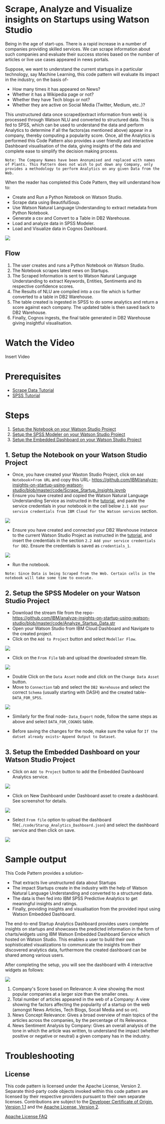 # Scrape, Analyze and Visualize insights on Startups using Watson Studio

Being in the age of start-ups. There is a rapid increase in a number of companies providing skilled services. We can scrape information about such companies and evaluate their success stories based on the number of articles or live use cases appeared in news portals.

Suppose, we want to understand the current startups in a particular technology, say Machine Learning, this code pattern will evaluate its impact in the industry, on the basis of-

* How many times it has appeared on News?
* Whether it has a Wikipedia page or not?
* Whether they have Tech blogs or not?
* Whether they are active on Social Media (Twitter, Medium, etc..)?

This unstructured data once scraped(extract information from web) is processed through Watson NLU and converted to structured data. This is fed to SPSS, which can be used to understand the data and perform Analytics to determine if all the factors(as mentioned above) appear in a company, thereby computing a popularity score. Once, all the Analytics is performed this Code Pattern also provides a user friendly and interactive Dashboard visualisation of the data, giving insights of the data and complete ease to simplify the decision making process.

```
Note: The Company Names have been Anonymised and replaced with names of Plants. This Pattern does not wish to put down any Company, only provides a methodology to perform Analytics on any given Data from the Web.
```

When the reader has completed this Code Pattern, they will understand how to:

* Create and Run a Python Notebook on Watson Studio.
* Scrape data using BeautifulSoup.
* Use Watson Natural Language Understanding to extract metadata from Python Notebook.
* Generate a csv and Convert to a Table in DB2 Warehouse.
* Load and analyze data in SPSS Modeler.
* Load and Visualize data in Cognos Dashboard.


<!--add an image in this path-->
![](doc/source/images/Architecture_Diagram.png)

<!--Optionally, add flow steps based on the architecture diagram-->
## Flow

1. The user creates and runs a Python Notebook on Watson Studio.
2. The Notebook scrapes latest news on Startups.
3. The Scraped Information is sent to Watson Natural Language Understanding to extract Keywords, Entities, Sentiments and its respective confidence scores.
4. The Results of NLU are compiled into a csv file which is further converted to a table in DB2 Warehouse.
5. The table created is ingested in SPSS to do some analytics and return a score against each company. The updated table is then saved back to DB2 Warehouse.
6. Finally, Cognos ingests, the final table generated in DB2 Warehouse giving insightful visualisation.

<!--Optionally, update this section when the video is created-->
# Watch the Video

Insert Video

# Prerequisites
* [Scrape Data Tutorial](https://github.com/smruthi33/Scrape_Data)
* [SPSS Tutorial](https://github.com/smruthi33/-Set-up-SPSS-Modeler-on-Watson-Studio-with-DB2-Warehouse-connection.)

# Steps

1. [Setup the Notebook on your Watson Studio Project](#1-setup-the-notebook-on-your-watson-studio-project)
2. [Setup the SPSS Modeler on your Watson Studio Project](#2-setup-the-spss-modeler-on-your-watson-studio-project)
3. [Setup the Embedded Dashboard on your Watson Studio Project](#3-setup-the-embedded-dashboard-on-your-watson-studio-project)

## 1. Setup the Notebook on your Watson Studio Project

* Once, you have created your Waston Studio Project, click on `Add Notebook`>`From URL` and copy this URL- https://github.com/IBM/analyze-insights-on-startup-using-watson-studio/blob/master/code/Scrape_Startup_Insights.ipynb
* Ensure you have created and copied the Watson Natural Language Understanding Service as instructed in the [tutorial](https://github.com/smruthi33/Scrape_Data), and paste the service credentials in your notebook in the cell below `2.1 Add your service credentials from IBM Cloud for the Watson services` section.

![](doc/source/images/NLU_credentials_notebook.png)

* Ensure you have created and connected your DB2 Warehouse instance to the current Watson Studio Project as instructed in the [tutorial](https://github.com/smruthi33/-Set-up-SPSS-Modeler-on-Watson-Studio-with-DB2-Warehouse-connection.), and insert the credentials in the section `2.2 Add your service credentials for DB2`. Ensure the credentials is saved as `credentials_1`.

![](doc/source/images/DB2_Warehouse_Credentials.png)

* Run the notebook. 

```Note: Since Data is being Scraped from the Web. Certain cells in the notebook will take some time to execute.```

## 2. Setup the SPSS Modeler on your Watson Studio Project

* Download the stream file from the repo- https://github.com/IBM/analyze-insights-on-startup-using-watson-studio/blob/master/code/Analyze_Startup_Data.str
* Open your Watson Studio from IBM Cloud Dashboard and Navigate to the created project.
* Click on the `Add to Project` button and select `Modeller Flow`.

![](/doc/source/images/modeller_connection.png)

* Click on the `From File` tab and upload the downloaded stream file.

![](/doc/source/images/upload_modeller_file.png)

* Double Click on the `Data Asset` node and click on the `Change Data Asset` button.
* Move to `Connection` tab and select the `DB2 Warehouse` and select the correct `Schema` (usually starting with DASH) and the created table- `DATA_FOR_SPSS`.

![](/doc/source/images/add_DB2_Data_Asset.png)

* Similarly for the final node- `Data_Export` node, follow the same steps as above and select `DATA_FOR_COGNOS` table.

* Before saving the changes for the node, make sure the value for `If the datset already exists`- `Append Output to Dataset`.



## 3. Setup the Embedded Dashboard on your Watson Studio Project 

* Click on `Add to Project` button to add the Embedded Dashboard Analytics service.

![](doc/source/images/EDA_Add_to_Project.png)

*  Click on New Dashboard under Dashboard asset to create a dashboard. See screenshot for details.

![](doc/source/images/new_dashboard.png)

* Select `From file` option to upload the dashboard file(`./code/Starup_Analytics_Dashboard.json`) and select the dashboard service and then click on save.

![](doc/source/images/export_json_file.png)


# Sample output

This Code Pattern provides a solution-
* That extracts live unstructured data about Startups
* The impact Startups create in the industry with the help of Watson Natural Language Understanding and converted to a structured data.
* The data is then fed into IBM SPSS Predictive Analytics to get meaningful insights and ratings.
* Finally, providing insights and visualisation from the provided input using Watson Embedded Dashboard.

The end-to-end Startup Analytics Dashboard provides users complete insights on startups and showcases the predicted information in the form of charts/widgets using IBM Watson Embedded Dashboard Service which hosted on Watson Studio. 
This enables a user to build their own sophisticated visualizations to communicate the insights from their discovered analytics data, furthermore the created dashboard can be shared among various users.
 
After completing the setup, you will see the dashboard with 4 interactive widgets as follows:

![](doc/source/images/Final_Output.png)


1. Company's Score based on Relevance: A view showing the most popular companies at a larger size than the smaller ones.
2. Total number of articles appeared in the web of a Company: A view showing the factors affecting the popularity of a startup on the web (amongst News Articles, Tech Blogs, Socail Media and so on).
3. News Concept Relevance: Gives a broad overview of main topics of the articles across the companies, by the percentage of its Relevance.
4. News Sentiment Analysis by Company: Gives an overall analysis of the tone in which the article was written, to understand the impact (whether positive or negative or neutral) a given company has in the industry.


# Troubleshooting


## License

This code pattern is licensed under the Apache License, Version 2. Separate third-party code objects invoked within this code pattern are licensed by their respective providers pursuant to their own separate licenses. Contributions are subject to the [Developer Certificate of Origin, Version 1.1](https://developercertificate.org/) and the [Apache License, Version 2](https://www.apache.org/licenses/LICENSE-2.0.txt).

[Apache License FAQ](https://www.apache.org/foundation/license-faq.html#WhatDoesItMEAN)
